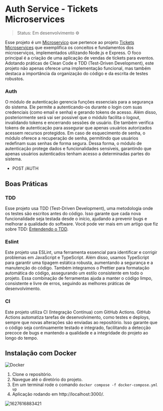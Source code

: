 # Auth Service -  Tickets Microservices
> Status: Em desenvolvimento ⚙

Esse projeto é um [Microserviço](https://www.redhat.com/pt-br/topics/microservices/what-are-microservices) que pertence ao projeto [Tickets Microservices](https://github.com/RafaelSilva-si/tickets-microservices) que exemplifica os conceitos e fundamentos dos microserviços, implementados utilizando Node.js e Express. O foco principal é a criação de uma aplicação de vendas de tickets para eventos. Adotando práticas de Clean Code e TDD (Test-Driven Development), este projeto não apenas oferece uma implementação funcional, mas também destaca a importância da organização do código e da escrita de testes robustos.

### Auth
O módulo de autenticação gerencia funções essenciais para a segurança do sistema. Ele permite a autenticando-os durante o login com suas credenciais (como email e senha) e gerando tokens de acesso. Além disso, posteriormente será vai ser possivel que o módulo facilita o logout, invalidando tokens e encerrando sessões de usuário. Ele também verifica tokens de autenticação para assegurar que apenas usuários autorizados acessem recursos protegidos. Em caso de esquecimento de senha, o módulo oferece a recuperação de senha, permitindo que usuários redefinam suas senhas de forma segura. Dessa forma, o módulo de autenticação protege dados e funcionalidades sensíveis, garantindo que apenas usuários autenticados tenham acesso a determinadas partes do sistema.

- POST /AUTH
  
## Boas Práticas

### TDD
Esse projeto usa TDD (Test-Driven Development), uma metodologia onde os testes são escritos antes do código. Isso garante que cada nova funcionalidade seja testada desde o início, ajudando a prevenir bugs e melhorar a qualidade do software.
Você pode ver mais em um artigo que fiz sobre TDD: [Entendendo o TDD](https://dev.to/rafa_dev/tdd-2mpa).

### Eslint
Este projeto usa ESLint, uma ferramenta essencial para identificar e corrigir problemas em JavaScript e TypeScript. Além disso, usamos TypeScript para garantir uma tipagem estática robusta, aumentando a segurança e a manutenção do código. Também integramos o Prettier para formatação automática do código, assegurando um estilo consistente em todo o projeto. Essa combinação de ferramentas ajuda a manter o código limpo, consistente e livre de erros, seguindo as melhores práticas de desenvolvimento.
### CI
Este projeto utiliza CI (Integração Contínua) com GitHub Actions. GitHub Actions automatiza tarefas de desenvolvimento, como testes e deploys, sempre que novas alterações são enviadas ao repositório. Isso garante que o código seja continuamente testado e integrado, facilitando a detecção precoce de bugs e mantendo a qualidade e a integridade do projeto ao longo do tempo.
## Instalação com Docker
![Docker](https://img.shields.io/badge/Docker-2496ED?style=for-the-badge&logo=docker&logoColor=white)
1. Clone o repositório.
2. Navegue até o diretório do projeto.
3. Em um terminal rode o comando `docker compose -f docker-compose.yml up`
4. Aplicação rodando em http://localhost:3000/.


![1627616883421](https://user-images.githubusercontent.com/77937182/157932279-c8aad7d0-0778-43c0-be52-b7e175d56835.gif)
